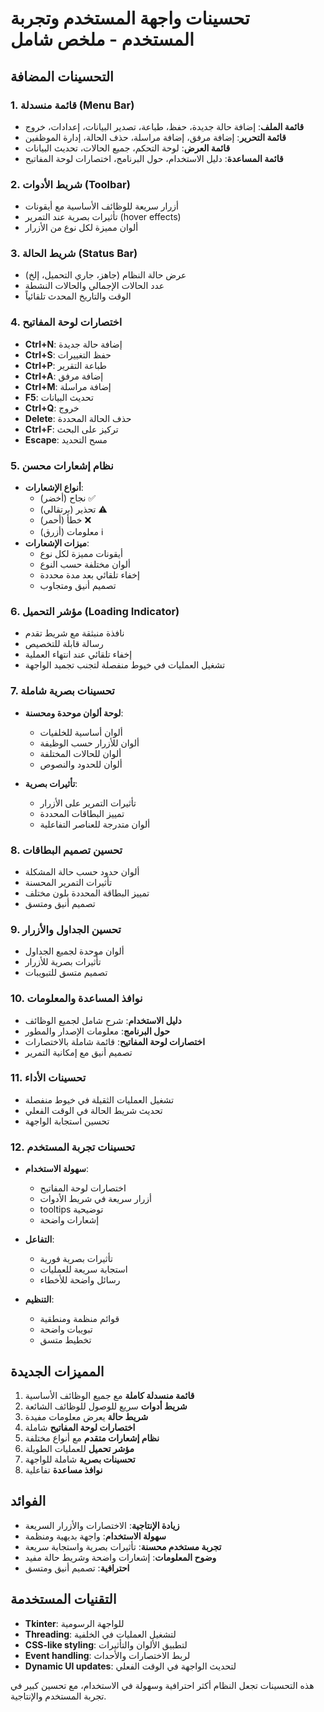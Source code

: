 # تحسينات واجهة المستخدم وتجربة المستخدم - ملخص شامل

## التحسينات المضافة

### 1. قائمة منسدلة (Menu Bar)
- **قائمة الملف**: إضافة حالة جديدة، حفظ، طباعة، تصدير البيانات، إعدادات، خروج
- **قائمة التحرير**: إضافة مرفق، إضافة مراسلة، حذف الحالة، إدارة الموظفين
- **قائمة العرض**: لوحة التحكم، جميع الحالات، تحديث البيانات
- **قائمة المساعدة**: دليل الاستخدام، حول البرنامج، اختصارات لوحة المفاتيح

### 2. شريط الأدوات (Toolbar)
- أزرار سريعة للوظائف الأساسية مع أيقونات
- تأثيرات بصرية عند التمرير (hover effects)
- ألوان مميزة لكل نوع من الأزرار

### 3. شريط الحالة (Status Bar)
- عرض حالة النظام (جاهز، جاري التحميل، إلخ)
- عدد الحالات الإجمالي والحالات النشطة
- الوقت والتاريخ المحدث تلقائياً

### 4. اختصارات لوحة المفاتيح
- **Ctrl+N**: إضافة حالة جديدة
- **Ctrl+S**: حفظ التغييرات
- **Ctrl+P**: طباعة التقرير
- **Ctrl+A**: إضافة مرفق
- **Ctrl+M**: إضافة مراسلة
- **F5**: تحديث البيانات
- **Ctrl+Q**: خروج
- **Delete**: حذف الحالة المحددة
- **Ctrl+F**: تركيز على البحث
- **Escape**: مسح التحديد

### 5. نظام إشعارات محسن
- **أنواع الإشعارات**:
  - نجاح (أخضر) ✅
  - تحذير (برتقالي) ⚠️
  - خطأ (أحمر) ❌
  - معلومات (أزرق) ℹ️
- **ميزات الإشعارات**:
  - أيقونات مميزة لكل نوع
  - ألوان مختلفة حسب النوع
  - إخفاء تلقائي بعد مدة محددة
  - تصميم أنيق ومتجاوب

### 6. مؤشر التحميل (Loading Indicator)
- نافذة منبثقة مع شريط تقدم
- رسالة قابلة للتخصيص
- إخفاء تلقائي عند انتهاء العملية
- تشغيل العمليات في خيوط منفصلة لتجنب تجميد الواجهة

### 7. تحسينات بصرية شاملة
- **لوحة ألوان موحدة ومحسنة**:
  - ألوان أساسية للخلفيات
  - ألوان للأزرار حسب الوظيفة
  - ألوان للحالات المختلفة
  - ألوان للحدود والنصوص

- **تأثيرات بصرية**:
  - تأثيرات التمرير على الأزرار
  - تمييز البطاقات المحددة
  - ألوان متدرجة للعناصر التفاعلية

### 8. تحسين تصميم البطاقات
- ألوان حدود حسب حالة المشكلة
- تأثيرات التمرير المحسنة
- تمييز البطاقة المحددة بلون مختلف
- تصميم أنيق ومتسق

### 9. تحسين الجداول والأزرار
- ألوان موحدة لجميع الجداول
- تأثيرات بصرية للأزرار
- تصميم متسق للتبويبات

### 10. نوافذ المساعدة والمعلومات
- **دليل الاستخدام**: شرح شامل لجميع الوظائف
- **حول البرنامج**: معلومات الإصدار والمطور
- **اختصارات لوحة المفاتيح**: قائمة شاملة بالاختصارات
- تصميم أنيق مع إمكانية التمرير

### 11. تحسينات الأداء
- تشغيل العمليات الثقيلة في خيوط منفصلة
- تحديث شريط الحالة في الوقت الفعلي
- تحسين استجابة الواجهة

### 12. تحسينات تجربة المستخدم
- **سهولة الاستخدام**:
  - اختصارات لوحة المفاتيح
  - أزرار سريعة في شريط الأدوات
  - tooltips توضيحية
  - إشعارات واضحة

- **التفاعل**:
  - تأثيرات بصرية فورية
  - استجابة سريعة للعمليات
  - رسائل واضحة للأخطاء

- **التنظيم**:
  - قوائم منظمة ومنطقية
  - تبويبات واضحة
  - تخطيط متسق

## المميزات الجديدة

1. **قائمة منسدلة كاملة** مع جميع الوظائف الأساسية
2. **شريط أدوات** سريع للوصول للوظائف الشائعة
3. **شريط حالة** يعرض معلومات مفيدة
4. **اختصارات لوحة المفاتيح** شاملة
5. **نظام إشعارات متقدم** مع أنواع مختلفة
6. **مؤشر تحميل** للعمليات الطويلة
7. **تحسينات بصرية** شاملة للواجهة
8. **نوافذ مساعدة** تفاعلية

## الفوائد

- **زيادة الإنتاجية**: الاختصارات والأزرار السريعة
- **سهولة الاستخدام**: واجهة بديهية ومنظمة
- **تجربة مستخدم محسنة**: تأثيرات بصرية واستجابة سريعة
- **وضوح المعلومات**: إشعارات واضحة وشريط حالة مفيد
- **احترافية**: تصميم أنيق ومتسق

## التقنيات المستخدمة

- **Tkinter**: للواجهة الرسومية
- **Threading**: لتشغيل العمليات في الخلفية
- **CSS-like styling**: لتطبيق الألوان والتأثيرات
- **Event handling**: لربط الاختصارات والأحداث
- **Dynamic UI updates**: لتحديث الواجهة في الوقت الفعلي

هذه التحسينات تجعل النظام أكثر احترافية وسهولة في الاستخدام، مع تحسين كبير في تجربة المستخدم والإنتاجية. 